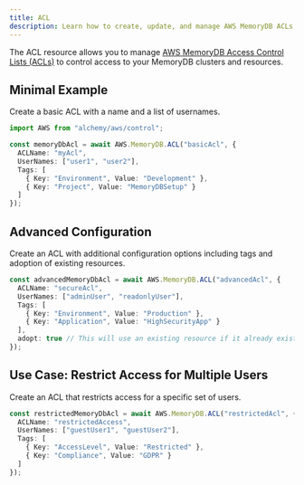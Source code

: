 ```yaml
---
title: ACL
description: Learn how to create, update, and manage AWS MemoryDB ACLs using Alchemy Cloud Control.
---
```


The ACL resource allows you to manage [AWS MemoryDB Access Control Lists (ACLs)](https://docs.aws.amazon.com/memorydb/latest/userguide/) to control access to your MemoryDB clusters and resources.

## Minimal Example

Create a basic ACL with a name and a list of usernames.

```ts
import AWS from "alchemy/aws/control";

const memoryDbAcl = await AWS.MemoryDB.ACL("basicAcl", {
  ACLName: "myAcl",
  UserNames: ["user1", "user2"],
  Tags: [
    { Key: "Environment", Value: "Development" },
    { Key: "Project", Value: "MemoryDBSetup" }
  ]
});
```

## Advanced Configuration

Create an ACL with additional configuration options including tags and adoption of existing resources.

```ts
const advancedMemoryDbAcl = await AWS.MemoryDB.ACL("advancedAcl", {
  ACLName: "secureAcl",
  UserNames: ["adminUser", "readonlyUser"],
  Tags: [
    { Key: "Environment", Value: "Production" },
    { Key: "Application", Value: "HighSecurityApp" }
  ],
  adopt: true // This will use an existing resource if it already exists
});
```

## Use Case: Restrict Access for Multiple Users

Create an ACL that restricts access for a specific set of users.

```ts
const restrictedMemoryDbAcl = await AWS.MemoryDB.ACL("restrictedAcl", {
  ACLName: "restrictedAccess",
  UserNames: ["guestUser1", "guestUser2"],
  Tags: [
    { Key: "AccessLevel", Value: "Restricted" },
    { Key: "Compliance", Value: "GDPR" }
  ]
});
```